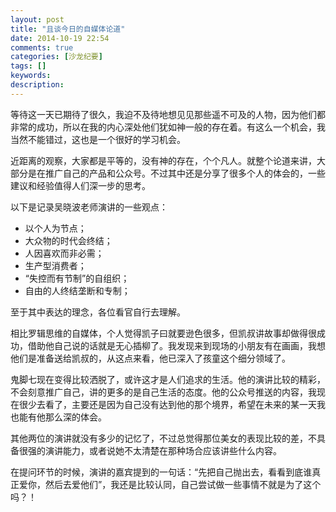 ```yaml
---
layout: post
title: "且谈今日的自媒体论道"
date: 2014-10-19 22:54
comments: true
categories: [沙龙纪要]
tags: []
keywords: 
description: 
---
```

等待这一天已期待了很久，我迫不及待地想见见那些遥不可及的人物，因为他们都非常的成功，所以在我的内心深处他们犹如神一般的存在着。有这么一个机会，我当然不能错过，这也是一个很好的学习机会。

近距离的观察，大家都是平等的，没有神的存在，个个凡人。就整个论道来讲，大部分是在推广自己的产品和公众号。不过其中还是分享了很多个人的体会的，一些建议和经验值得人们深一步的思考。

以下是记录吴晓波老师演讲的一些观点：

- 以个人为节点；
- 大众物的时代会终结；
- 人因喜欢而非必需；
- 生产型消费者；
- “失控而有节制”的自组织；
- 自由的人终结垄断和专制；

至于其中表达的理念，各位看官自行去理解。

<!--more-->
相比罗辑思维的自媒体，个人觉得凯子曰就要逊色很多，但凯叔讲故事却做得很成功，借助他自己说的话就是无心插柳了。我发现来到现场的小朋友有在画画，我想他们是准备送给凯叔的，从这点来看，他已深入了孩童这个细分领域了。

鬼脚七现在变得比较洒脱了，或许这才是人们追求的生活。他的演讲比较的精彩，不会刻意推广自己，讲的更多的是自己生活的态度。他的公众号推送的内容，我现在很少去看了，主要还是因为自己没有达到他的那个境界，希望在未来的某一天我也能有他那么深的体会。

其他两位的演讲就没有多少的记忆了，不过总觉得那位美女的表现比较的差，不具备很强的演讲能力，或者说她不太清楚在那种场合应该讲些什么内容。

在提问环节的时候，演讲的嘉宾提到的一句话：“先把自己抛出去，看看到底谁真正爱你，然后去爱他们”，我还是比较认同，自己尝试做一些事情不就是为了这个吗？！